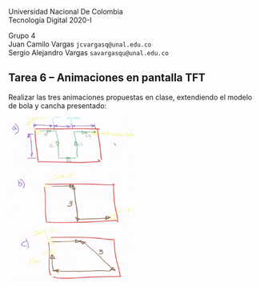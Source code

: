 Universidad Nacional De Colombia\
Tecnología Digital 2020-I

Grupo 4\
Juan Camilo Vargas `jcvargasq@unal.edu.co` \
Sergio Alejandro Vargas `savargasqu@unal.edu.co`

## Tarea 6 – Animaciones en pantalla TFT

Realizar las tres animaciones propuestas en clase, extendiendo el modelo de bola y cancha presentado:

<img src="tarea6_rutas.png" alt="Rutas Tarea 6" style="width: 50%">

